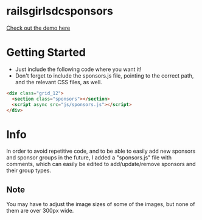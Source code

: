 railsgirlsdcsponsors
====================

[Check out the demo here](http://rpearce.github.io/railsgirlsdcsponsors)

# Getting Started
- Just include the following code where you want it!
- Don't forget to include the sponsors.js file, pointing to the correct path, and the relevant CSS files, as well.

```html
<div class="grid_12">
  <section class="sponsors"></section>
  <script async src="js/sponsors.js"></script>
</div>
```

# Info
In order to avoid repetitive code, and to be able to easily add new sponsors and sponsor groups in the future, I added a "sponsors.js" file with comments, which can easily be edited to add/update/remove sponsors and their group types.

## Note
You may have to adjust the image sizes of some of the images, but none of them are over 300px wide.
